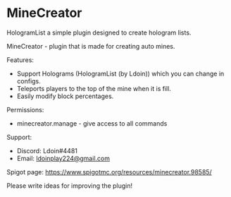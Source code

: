 # MineCreator
HologramList a simple plugin designed to create hologram lists.

MineCreator - plugin that is made for creating auto mines.

Features:
- Support Holograms (HologramList (by Ldoin)) which you can change in configs.
- Teleports players to the top of the mine when it is fill.
- Easily modify block percentages.

Permissions:
- minecreator.manage - give access to all commands

Support:
- Discord: Ldoin#4481
- Email: ldoinplay224@gmail.com

Spigot page: https://www.spigotmc.org/resources/minecreator.98585/

Please write ideas for improving the plugin!
